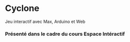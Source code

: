 # Cyclone
Jeu interactif avec Max, Arduino et Web

### Présenté dans le cadre du cours Espace Intéractif ###
